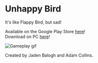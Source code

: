 # Unhappy Bird
It's like Flappy Bird, but sad!

Available on the Google Play Store [here](https://play.google.com/store/apps/details?id=com.UBCOVideoGameDevelopmentClub.UnhappyBird)!  
Download on PC [here](https://github.com/ubco-video-game-development-club/unhappy-bird/releases/tag/v1.2)!

![Gameplay gif](https://github.com/ubco-video-game-development-club/unhappy-bird/blob/master/Marketing/UnhappyBirdGameplay.gif)

Created by Jaden Balogh and Adam Collins.
